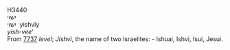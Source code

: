 <body>
  <p>H3440<br>  ישׁוי  <br> יִשׁוִי  ‎  yishvı̂y  <br><i>yish-vee‘ </i><br>From <a href="h7737.htm">7737</a>  <i>level</i>; <i>Jishvi</i>, the name of two Israelites: - Ishuai, Ishvi, Isui, Jesui.<br></p>
 </body>